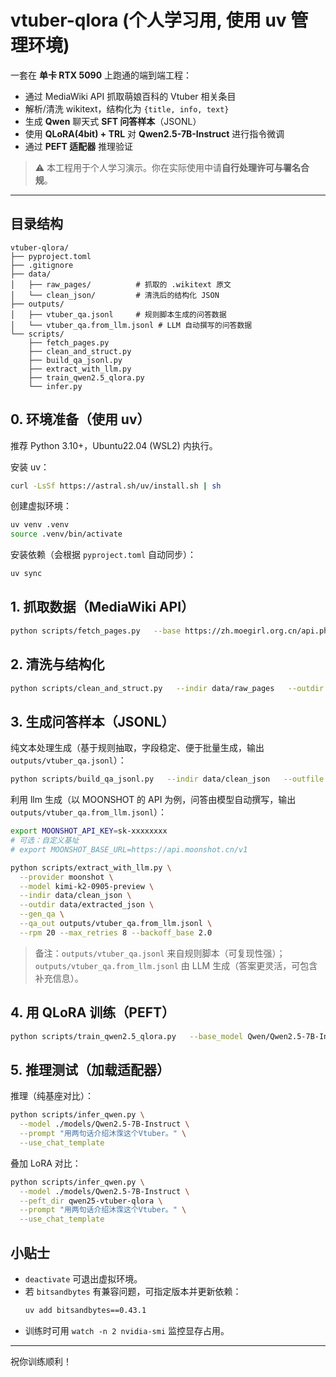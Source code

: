 # vtuber-qlora (个人学习用, 使用 uv 管理环境)

一套在 **单卡 RTX 5090** 上跑通的端到端工程：
- 通过 MediaWiki API 抓取萌娘百科的 Vtuber 相关条目
- 解析/清洗 wikitext，结构化为 `{title, info, text}`
- 生成 **Qwen** 聊天式 **SFT 问答样本**（JSONL）
- 使用 **QLoRA(4bit) + TRL** 对 **Qwen2.5-7B-Instruct** 进行指令微调
- 通过 **PEFT 适配器** 推理验证

> ⚠️ 本工程用于个人学习演示。你在实际使用中请**自行处理许可与署名合规**。

---

## 目录结构
```
vtuber-qlora/
├── pyproject.toml
├── .gitignore
├── data/
│   ├── raw_pages/          # 抓取的 .wikitext 原文
│   └── clean_json/         # 清洗后的结构化 JSON
├── outputs/
│   ├── vtuber_qa.jsonl     # 规则脚本生成的问答数据
│   └── vtuber_qa.from_llm.jsonl # LLM 自动撰写的问答数据
└── scripts/
    ├── fetch_pages.py
    ├── clean_and_struct.py
    ├── build_qa_jsonl.py
    ├── extract_with_llm.py
    ├── train_qwen2.5_qlora.py
    └── infer.py
```

## 0. 环境准备（使用 uv）
推荐 Python 3.10+，Ubuntu22.04 (WSL2) 内执行。

安装 uv：
```bash
curl -LsSf https://astral.sh/uv/install.sh | sh
```

创建虚拟环境：
```bash
uv venv .venv
source .venv/bin/activate
```

安装依赖（会根据 `pyproject.toml` 自动同步）：
```bash
uv sync
```

## 1. 抓取数据（MediaWiki API）
```bash
python scripts/fetch_pages.py   --base https://zh.moegirl.org.cn/api.php   --category "Category:在bilibili活动过的虚拟UP主"   --outdir data/raw_pages   --sleep 0.2 --resume
```

## 2. 清洗与结构化
```bash
python scripts/clean_and_struct.py   --indir data/raw_pages   --outdir data/clean_json
```

## 3. 生成问答样本（JSONL）
纯文本处理生成（基于规则抽取，字段稳定、便于批量生成，输出 `outputs/vtuber_qa.jsonl`）：
```bash
python scripts/build_qa_jsonl.py   --indir data/clean_json   --outfile outputs/vtuber_qa.jsonl   --base_url https://zh.moegirl.org.cn
```

利用 llm 生成（以 MOONSHOT 的 API 为例，问答由模型自动撰写，输出 `outputs/vtuber_qa.from_llm.jsonl`）：
```bash
export MOONSHOT_API_KEY=sk-xxxxxxxx
# 可选：自定义基址
# export MOONSHOT_BASE_URL=https://api.moonshot.cn/v1

python scripts/extract_with_llm.py \
  --provider moonshot \
  --model kimi-k2-0905-preview \
  --indir data/clean_json \
  --outdir data/extracted_json \
  --gen_qa \
  --qa_out outputs/vtuber_qa.from_llm.jsonl \
  --rpm 20 --max_retries 8 --backoff_base 2.0
```

> 备注：`outputs/vtuber_qa.jsonl` 来自规则脚本（可复现性强）；`outputs/vtuber_qa.from_llm.jsonl` 由 LLM 生成（答案更灵活，可包含补充信息）。

## 4. 用 QLoRA 训练（PEFT）
```bash
python scripts/train_qwen2.5_qlora.py   --base_model Qwen/Qwen2.5-7B-Instruct   --data_file outputs/vtuber_qa.jsonl   --out_dir qwen25-vtuber-qlora   --max_seq_len 2048   --epochs 2   --lr 2e-4   --batch_size 1   --grad_accum 16   --lora_r 32   --lora_alpha 16   --lora_dropout 0.05
```

## 5. 推理测试（加载适配器）
推理（纯基座对比）：
```bash
python scripts/infer_qwen.py \
  --model ./models/Qwen2.5-7B-Instruct \
  --prompt "用两句话介绍沐霂这个Vtuber。" \
  --use_chat_template
```

叠加 LoRA 对比：
```bash
python scripts/infer_qwen.py \
  --model ./models/Qwen2.5-7B-Instruct \
  --peft_dir qwen25-vtuber-qlora \
  --prompt "用两句话介绍沐霂这个Vtuber。" \
  --use_chat_template
```

## 小贴士
- `deactivate` 可退出虚拟环境。
- 若 `bitsandbytes` 有兼容问题，可指定版本并更新依赖：  
  ```bash
  uv add bitsandbytes==0.43.1
  ```
- 训练时可用 `watch -n 2 nvidia-smi` 监控显存占用。

---

祝你训练顺利！
